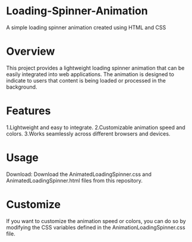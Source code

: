 # Loading-Spinner-Animation
A simple loading spinner animation created using HTML and CSS

# Overview
This project provides a lightweight loading spinner animation that can be easily integrated into web applications. The animation is designed to indicate to users that content is being loaded or processed in the background.

# Features
1.Lightweight and easy to integrate.
2.Customizable animation speed and colors.
3.Works seamlessly across different browsers and devices.

# Usage
Download: Download the AnimatedLoadingSpinner.css and AnimatedLoadingSpinner.html files from this repository.

# Customize
If you want to customize the animation speed or colors, you can do so by modifying the CSS variables defined in the AnimationLoadingSpinner.css file.

